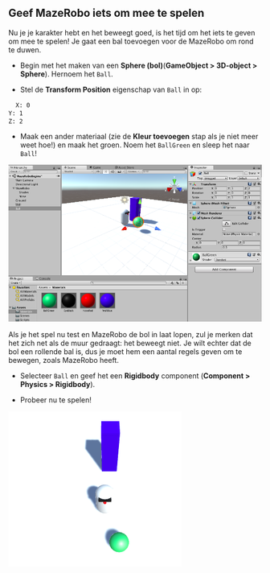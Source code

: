 ## Geef MazeRobo iets om mee te spelen

Nu je je karakter hebt en het beweegt goed, is het tijd om het iets te geven om mee te spelen! Je gaat een bal toevoegen voor de MazeRobo om rond te duwen.

+ Begin met het maken van een **Sphere (bol)**(**GameObject > 3D-object > Sphere**). Hernoem het `Ball`.

+ Stel de **Transform Position** eigenschap van `Ball` in op:
```
  X: 0
Y: 1
Z: 2
```
+ Maak een ander materiaal (zie de **Kleur toevoegen** stap als je niet meer weet hoe!) en maak het groen. Noem het `BallGreen` en sleep het naar `Ball`!

![De bol en het groene materiaal](images/step10_AddGreenBall.png)

Als je het spel nu test en MazeRobo de bol in laat lopen, zul je merken dat het zich net als de muur gedraagt: het beweegt niet. Je wilt echter dat de bol een rollende bal is, dus je moet hem een aantal regels geven om te bewegen, zoals MazeRobo heeft.

+ Selecteer `Ball` en geef het een **Rigidbody** component (**Component > Physics > Rigidbody**).

+ Probeer nu te spelen!

![Gameplay nu met een bal die rolt](images/step10_RollingBall.png)
